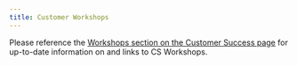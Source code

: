 ```yaml
---
title: Customer Workshops
---
```


Please reference the [Workshops section on the Customer Success page](/handbook/customer-success/#customer-workshops)
for up-to-date information on and links to CS Workshops.

